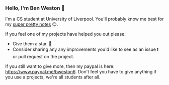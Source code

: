 ### Hello, I'm Ben Weston 👋
I'm a CS student at University of Liverpool. You'll probably know me best for my [super pretty notes](https://notes.bweston.uk) 😉.

If you feel one of my projects have helped you out please: 

* Give them a star.  🌟
* Consider sharing any any improvements you'd like to see as an issue ❗ or pull request on the project. 

If you still want to give more, then my paypal is here: https://www.paypal.me/bweston6. Don't feel you have to give anything if you use a projects, we're all students after all.

